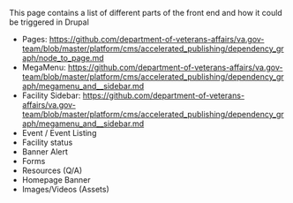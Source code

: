 This page contains a list of different parts of the front end and how it could be triggered in Drupal

* Pages: https://github.com/department-of-veterans-affairs/va.gov-team/blob/master/platform/cms/accelerated_publishing/dependency_graph/node_to_page.md
* MegaMenu: https://github.com/department-of-veterans-affairs/va.gov-team/blob/master/platform/cms/accelerated_publishing/dependency_graph/megamenu_and__sidebar.md
* Facility Sidebar: https://github.com/department-of-veterans-affairs/va.gov-team/blob/master/platform/cms/accelerated_publishing/dependency_graph/megamenu_and__sidebar.md
* Event / Event Listing
* Facility status
* Banner Alert
* Forms
* Resources (Q/A)
* Homepage Banner
* Images/Videos (Assets)
